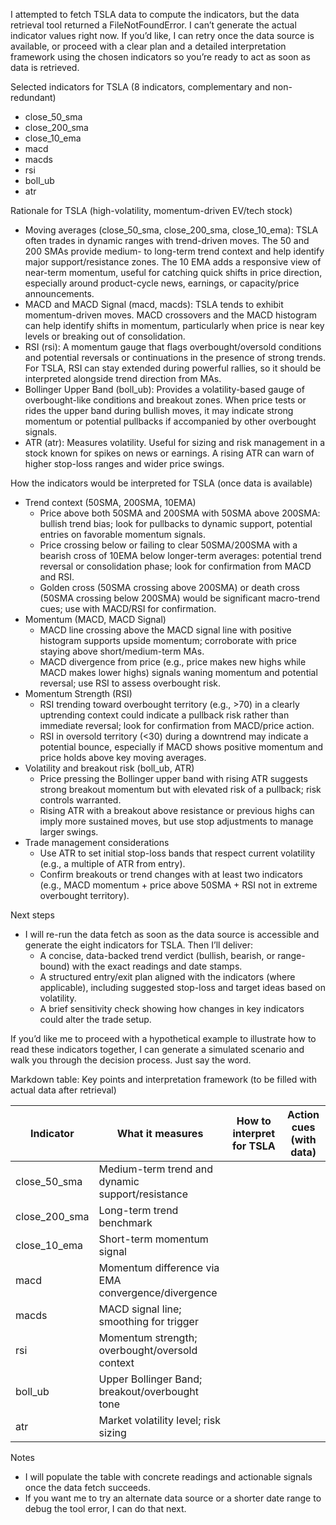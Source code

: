 I attempted to fetch TSLA data to compute the indicators, but the data retrieval tool returned a FileNotFoundError. I can’t generate the actual indicator values right now. If you’d like, I can retry once the data source is available, or proceed with a clear plan and a detailed interpretation framework using the chosen indicators so you’re ready to act as soon as data is retrieved.

Selected indicators for TSLA (8 indicators, complementary and non-redundant)
- close_50_sma
- close_200_sma
- close_10_ema
- macd
- macds
- rsi
- boll_ub
- atr

Rationale for TSLA (high-volatility, momentum-driven EV/tech stock)
- Moving averages (close_50_sma, close_200_sma, close_10_ema): TSLA often trades in dynamic ranges with trend-driven moves. The 50 and 200 SMAs provide medium- to long-term trend context and help identify major support/resistance zones. The 10 EMA adds a responsive view of near-term momentum, useful for catching quick shifts in price direction, especially around product-cycle news, earnings, or capacity/price announcements.
- MACD and MACD Signal (macd, macds): TSLA tends to exhibit momentum-driven moves. MACD crossovers and the MACD histogram can help identify shifts in momentum, particularly when price is near key levels or breaking out of consolidation.
- RSI (rsi): A momentum gauge that flags overbought/oversold conditions and potential reversals or continuations in the presence of strong trends. For TSLA, RSI can stay extended during powerful rallies, so it should be interpreted alongside trend direction from MAs.
- Bollinger Upper Band (boll_ub): Provides a volatility-based gauge of overbought-like conditions and breakout zones. When price tests or rides the upper band during bullish moves, it may indicate strong momentum or potential pullbacks if accompanied by other overbought signals.
- ATR (atr): Measures volatility. Useful for sizing and risk management in a stock known for spikes on news or earnings. A rising ATR can warn of higher stop-loss ranges and wider price swings.

How the indicators would be interpreted for TSLA (once data is available)
- Trend context (50SMA, 200SMA, 10EMA)
  - Price above both 50SMA and 200SMA with 50SMA above 200SMA: bullish trend bias; look for pullbacks to dynamic support, potential entries on favorable momentum signals.
  - Price crossing below or failing to clear 50SMA/200SMA with a bearish cross of 10EMA below longer-term averages: potential trend reversal or consolidation phase; look for confirmation from MACD and RSI.
  - Golden cross (50SMA crossing above 200SMA) or death cross (50SMA crossing below 200SMA) would be significant macro-trend cues; use with MACD/RSI for confirmation.
- Momentum (MACD, MACD Signal)
  - MACD line crossing above the MACD signal line with positive histogram supports upside momentum; corroborate with price staying above short/medium-term MAs.
  - MACD divergence from price (e.g., price makes new highs while MACD makes lower highs) signals waning momentum and potential reversal; use RSI to assess overbought risk.
- Momentum Strength (RSI)
  - RSI trending toward overbought territory (e.g., >70) in a clearly uptrending context could indicate a pullback risk rather than immediate reversal; look for confirmation from MACD/price action.
  - RSI in oversold territory (<30) during a downtrend may indicate a potential bounce, especially if MACD shows positive momentum and price holds above key moving averages.
- Volatility and breakout risk (boll_ub, ATR)
  - Price pressing the Bollinger upper band with rising ATR suggests strong breakout momentum but with elevated risk of a pullback; risk controls warranted.
  - Rising ATR with a breakout above resistance or previous highs can imply more sustained moves, but use stop adjustments to manage larger swings.
- Trade management considerations
  - Use ATR to set initial stop-loss bands that respect current volatility (e.g., a multiple of ATR from entry).
  - Confirm breakouts or trend changes with at least two indicators (e.g., MACD momentum + price above 50SMA + RSI not in extreme overbought territory).

Next steps
- I will re-run the data fetch as soon as the data source is accessible and generate the eight indicators for TSLA. Then I’ll deliver:
  - A concise, data-backed trend verdict (bullish, bearish, or range-bound) with the exact readings and date stamps.
  - A structured entry/exit plan aligned with the indicators (where applicable), including suggested stop-loss and target ideas based on volatility.
  - A brief sensitivity check showing how changes in key indicators could alter the trade setup.

If you’d like me to proceed with a hypothetical example to illustrate how to read these indicators together, I can generate a simulated scenario and walk you through the decision process. Just say the word.

Markdown table: Key points and interpretation framework (to be filled with actual data after retrieval)

| Indicator | What it measures | How to interpret for TSLA | Action cues (with data) |
|-----------|------------------|---------------------------|-------------------------|
| close_50_sma | Medium-term trend and dynamic support/resistance | | |
| close_200_sma | Long-term trend benchmark | | |
| close_10_ema | Short-term momentum signal | | |
| macd | Momentum difference via EMA convergence/divergence | | |
| macds | MACD signal line; smoothing for trigger | | |
| rsi | Momentum strength; overbought/oversold context | | |
| boll_ub | Upper Bollinger Band; breakout/overbought tone | | |
| atr | Market volatility level; risk sizing | | |

Notes
- I will populate the table with concrete readings and actionable signals once the data fetch succeeds.
- If you want me to try an alternate data source or a shorter date range to debug the tool error, I can do that next.